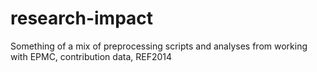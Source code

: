# research-impact
Something of a mix of preprocessing scripts and analyses from working with EPMC, contribution data, REF2014
